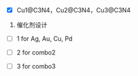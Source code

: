 - [x] Cu1@C3N4，Cu2@C3N4，Cu3@C3N4
1. 催化剂设计
- [ ] 1 for Ag, Au, Cu, Pd
- [ ] 2 for combo2
- [ ] 3 for combo3

